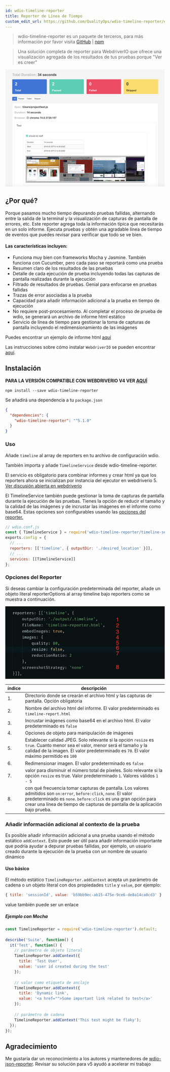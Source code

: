 ```yaml
---
id: wdio-timeline-reporter
title: Reporter de Línea de Tiempo
custom_edit_url: https://github.com/QualityOps/wdio-timeline-reporter/edit/master/README.md
---
```



> wdio-timeline-reporter es un paquete de terceros, para más información por favor visita [GitHub](https://github.com/QualityOps/wdio-timeline-reporter) | [npm](https://www.npmjs.com/package/wdio-timeline-reporter)


> Una solución completa de reporter para WebdriverIO que ofrece una visualización agregada de los resultados de tus pruebas porque "Ver es creer"

![example.png](https://github.com/QualityOps/wdio-timeline-reporter/blob/master/./images/example.png)

## ¿Por qué?

Porque pasamos mucho tiempo depurando pruebas fallidas, alternando entre la salida de la terminal y la visualización de capturas de pantalla de errores, etc. Este reporter agrega toda la información típica que necesitarás en un solo informe. Ejecuta pruebas y obtén una agradable línea de tiempo de eventos que puedes revisar para verificar que todo se ve bien.

#### Las características incluyen:

- Funciona muy bien con frameworks Mocha y Jasmine. También funciona con Cucumber, pero cada paso se reportará como una prueba
- Resumen claro de los resultados de las pruebas
- Detalle de cada ejecución de prueba incluyendo todas las capturas de pantalla realizadas durante la ejecución
- Filtrado de resultados de pruebas. Genial para enfocarse en pruebas fallidas
- Trazas de error asociadas a la prueba
- Capacidad para añadir información adicional a la prueba en tiempo de ejecución
- No requiere post-procesamiento. Al completar el proceso de prueba de wdio, se generará un archivo de informe html estático
- Servicio de línea de tiempo para gestionar la toma de capturas de pantalla incluyendo el redimensionamiento de las imágenes

Puedes encontrar un ejemplo de informe html [aquí](http://htmlpreview.github.io/?https://github.com/QualityOps/wdio-timeline-reporter/blob/master/images/example-timeline-report.html)

Las instrucciones sobre cómo instalar `WebdriverIO` se pueden encontrar [aquí](http://webdriver.io/guide/getstarted/install.html).

## Instalación

**PARA LA VERSIÓN COMPATIBLE CON WEBDRIVERIO V4 VER [AQUÍ](https://github.com/QualityOps/wdio-timeline-reporter/tree/v4)**

```shell
npm install --save wdio-timeline-reporter
```

Se añadirá una dependencia a tu `package.json`

```json
{
  "dependencies": {
    "wdio-timeline-reporter": "^5.1.0"
  }
}
```

### Uso

Añade `timeline` al array de reporters en tu archivo de configuración wdio.

También importa y añade `TimelineService` desde wdio-timeline-reporter.

El servicio es obligatorio para combinar informes y crear html ya que los reporters ahora se inicializan por instancia del ejecutor en webdriverio 5. [Ver discusión abierta en webdriverio](https://github.com/webdriverio/webdriverio/issues/3780)

El TimelineService también puede gestionar la toma de capturas de pantalla durante la ejecución de las pruebas. Tienes la opción de reducir el tamaño y la calidad de las imágenes y de incrustar las imágenes en el informe como base64. Estas opciones son configurables usando las [opciones del reporter.](#reporter-options)

```js
// wdio.conf.js
const { TimelineService } = require('wdio-timeline-reporter/timeline-service');
exports.config = {
  // ...
  reporters: [['timeline', { outputDir: './desired_location' }]],
  // ...
  services: [[TimelineService]]
};
```

### Opciones del Reporter

Si deseas cambiar la configuración predeterminada del reporter, añade un objeto literal reporterOptions al array timeline bajo reporters como se muestra a continuación.

![reporter-options.png](https://github.com/QualityOps/wdio-timeline-reporter/blob/master/./images/reporter-options.png)

| índice | descripción                                                                                                                                                                                                     |
| ------ | --------------------------------------------------------------------------------------------------------------------------------------------------------------------------------------------------------------- |
| 1.    | Directorio donde se crearán el archivo html y las capturas de pantalla. Opción obligatoria                                                                                                                      |
| 2.    | Nombre del archivo html del informe. El valor predeterminado es `timeline-report.html`                                                                                                                           |
| 3.    | Incrustar imágenes como base64 en el archivo html. El valor predeterminado es `false`                                                                                                                            |
| 4.    | Opciones de objeto para manipulación de imágenes                                                                                                                                                                 |
| 5.    | Establecer calidad JPEG. Solo relevante si la opción `resize` es `true`. Cuanto menor sea el valor, menor será el tamaño y la calidad de la imagen. El valor predeterminado es `70`. El valor máximo permitido es `100` |
| 6.    | Redimensionar imagen. El valor predeterminado es `false`                                                                                                                                                         |
| 7.    | valor para disminuir el número total de píxeles. Solo relevante si la opción `resize` es true. Valor predeterminado `1`. Valores válidos `1 - 5`                                                                 |
| 8.    | con qué frecuencia tomar capturas de pantalla. Los valores admitidos son `on:error`, `before:click`, `none`. El valor predeterminado es `none`. `before:click` es una gran opción para crear una línea de tiempo de capturas de pantalla de la aplicación bajo prueba. |

### Añadir información adicional al contexto de la prueba

Es posible añadir información adicional a una prueba usando el método estático `addContext`. Esto puede ser útil para añadir información importante que podría ayudar a depurar pruebas fallidas, por ejemplo, un usuario creado durante la ejecución de la prueba con un nombre de usuario dinámico

#### Uso básico

El método estático `TimelineReporter.addContext` acepta un parámetro de cadena o un objeto literal con dos propiedades `title` y `value`, por ejemplo:

```js
{ title: 'sessionId', value: 'b59bb9ec-ab15-475e-9ce6-de8a14ca0cd3' }
```

value también puede ser un enlace

##### Ejemplo con Mocha

```js
const TimelineReporter = require('wdio-timeline-reporter').default;

describe('Suite', function() {
  it('Test', function() {
    // parámetro de objeto literal
    TimelineReporter.addContext({
      title: 'Test User',
      value: 'user id created during the test'
    });

    // valor como etiqueta de anclaje
    TimelineReporter.addContext({
      title: 'Dynamic link',
      value: '<a href="">Some important link related to test</a>'
    });

    // parámetro de cadena
    TimelineReporter.addContext('This test might be flaky');
  });
});
```

## Agradecimiento

Me gustaría dar un reconocimiento a los autores y mantenedores de [wdio-json-reporter](https://github.com/fijijavis/wdio-json-reporter). Revisar su solución para v5 ayudó a acelerar mi trabajo
